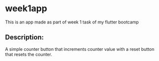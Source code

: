 # week1app

This is an app made as part of week 1 task of my flutter bootcamp

## Description:

A simple counter button that increments counter value with a reset button that resets the counter.


